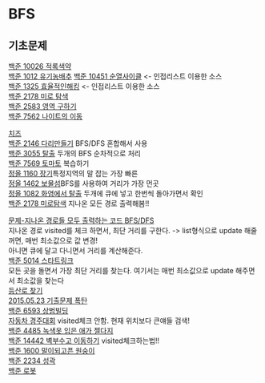 # BFS  
## 기초문제
[백준 10026 적록색약](https://gist.github.com/theSUNYOUNG/68c29c8b9bf19d029f3c2fe60e88c213)  
[백준 1012 유기농배추](https://gist.github.com/theSUNYOUNG/1b655c8bbec7edcf132a5502b3bde1a3) 
[백준 10451 순열사이클](https://gist.github.com/theSUNYOUNG/7a7134de6ed3d0f874eee1cd5c5639ff) <- 인접리스트 이용한 소스   
[백준 1325 효율적인해킹](https://gist.github.com/theSUNYOUNG/cc2b3afd858493b1321bd1f0fbbee96b) <- 인접리스트 이용한 소스  
[백준 2178 미로 탐색](https://gist.github.com/theSUNYOUNG/4af79a09a74e3ceef8dd742d4b75210f)  
[백준 2583 영역 구하기](https://gist.github.com/theSUNYOUNG/ff11780f832571fdd81672134f91609d)  
[백준 7562 나이트의 이동](https://gist.github.com/theSUNYOUNG/8e52161230ef2b104187bab9319d2bf4)  


[치즈](https://gist.github.com/theSUNYOUNG/fb631620b4b37f25cc21bc19092a0b99)  
[백준 2146 다리만들기](https://gist.github.com/theSUNYOUNG/ac0d9b3ddc9640c7d92b36eee1b3e8c0) BFS/DFS 혼합해서 사용  
[백준 3055 탈출](https://gist.github.com/theSUNYOUNG/755d6dc17bc7a7916dc199a04d5cd54e) 두개의 BFS 순차적으로 처리     
[백준 7569 토마토](https://gist.github.com/theSUNYOUNG/adbd6793dba4e714ad26dd6f2da2b815) 복습하기   
[정올 1160 장기](https://gist.github.com/theSUNYOUNG/59201016754d939e74bed5aacb71deea)특정지역의 말 잡는 가장 빠른   
[정올 1462 보물섬](https://gist.github.com/theSUNYOUNG/63ff52f0ac6011c9a2afbc6799d4906e)BFS를 사용하여 거리가 가장 먼곳   
[정올 1082 화염에서 탈출](https://gist.github.com/theSUNYOUNG/3d5c4d1f42c43c593ebe294932fa0a66) 두개에 큐에 넣고 한번씩 돌아가면서 확인  
[백준 2178 미로탐색](https://gist.github.com/theSUNYOUNG/f47e7e1e14f439f46f37eb1069c70b7f) 지나온 모든 경로 출력해봄!!     

[문제-지나온 경로들 모두 출력하는 코드 BFS/DFS](https://gist.github.com/theSUNYOUNG/1168ef5bc5815a4639580abecf34273e)  
지나온 경로 visited를 체크 하면서, 최단 거리를 구한다. -> list형식으로 update 해줄꺼면, 매번 최소값으로 값 변경!  
아니면 큐에 달고 다니면서 거리를 계산해준다.  
[백준 5014 스타트링크](https://gist.github.com/theSUNYOUNG/53ca55c106ba00708a061ed28c8669e5)  
모든 곳을 돌면서 가장 최단 거리를 찾는다. 여기서는 매번 최소값으로 update 해주면서 최소값을 찾는다  
[등산로 찾기](https://gist.github.com/theSUNYOUNG/a6f1f7afcf9eb43e5ec63a19cfe881b4)  
[2015.05.23 기출문제 폭탄](https://gist.github.com/theSUNYOUNG/5e2fd83dad96bc8e2b07b7bffcf78f50)  
[백준 6593 상범빌딩](https://gist.github.com/theSUNYOUNG/8a7d479f4e43be910897b9c84e76493b)   
[자동차 경주대회](https://gist.github.com/theSUNYOUNG/93003b6aa9e4f4c413cb245a7884abff) visited체크 안함. 현재 위치보다 큰얘들 검색!  
[백준 4485 녹색옷 입은 애가 젤다지](https://gist.github.com/theSUNYOUNG/4956efe3e4a64eb6c678d3b6b7a5f19c)  
[백준 14442 벽부수고 이동하기](https://gist.github.com/theSUNYOUNG/bde3969e19d4db3871461c9ff1503579) visited체크하는법!!  
[백준 1600 말이되고픈 원숭이](https://gist.github.com/theSUNYOUNG/336e732cf3ba9a9a28cdab275c038b7a)  
[백준 2234 성곽](https://gist.github.com/theSUNYOUNG/ab44b35e65e6d68bbcdb5432c48a750b)   
[백준 로봇](https://gist.github.com/theSUNYOUNG/28b3d0478c4a1412786913b1c990a9c1)  



